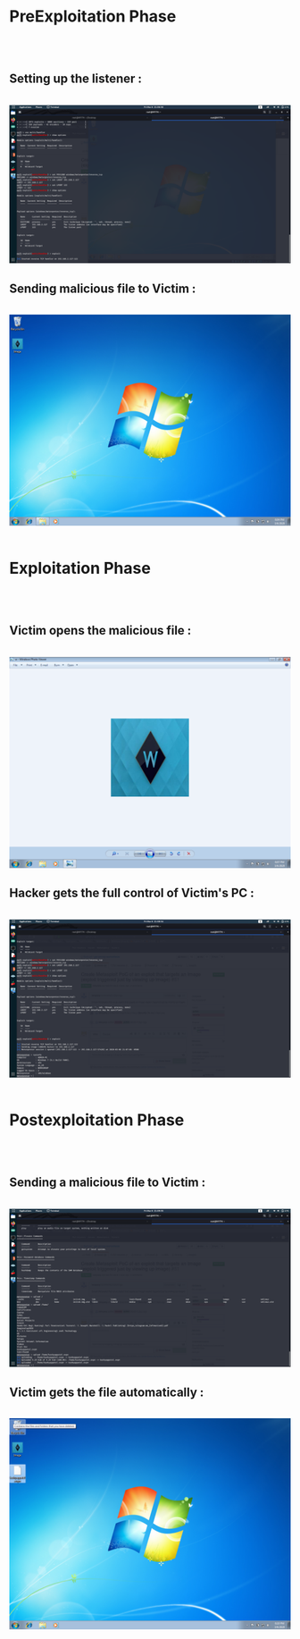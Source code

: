 <h1>PreExploitation Phase</h2><br><br>

<h2>Setting up the listener : </h2><br>
<img src="1.png"><br>

<h2>Sending malicious file to Victim : </h2><br>
<img src="2.png"><br><br>


<h1>Exploitation Phase</h2><br><br>

<h2>Victim opens the malicious file : </h2><br>
<img src="3.png"><br>

<h2>Hacker gets the full control of Victim's PC : </h2><br>
<img src="4.png"><br><br>


<h1>Postexploitation Phase</h2><br><br>

<h2>Sending a malicious file to Victim : </h2><br>
<img src="5.png"><br>

<h2>Victim gets the file automatically : </h2><br>
<img src="6.png">